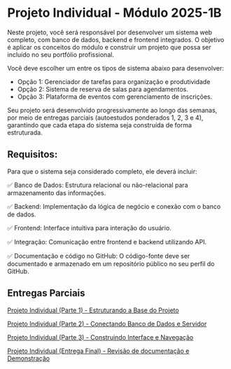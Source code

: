 # Projeto Individual - Módulo 2025-1B
Neste projeto, você será responsável por desenvolver um sistema web completo, com banco de dados, backend e frontend integrados. O objetivo é aplicar os conceitos do módulo e construir um projeto que possa ser incluído no seu portfólio profissional.

Você deve escolher um entre os tipos de sistema abaixo para desenvolver:
- Opção 1: Gerenciador de tarefas para organização e produtividade
- Opção 2: Sistema de reserva de salas para agendamentos. 
- Opção 3: Plataforma de eventos com gerenciamento de inscrições. 

Seu projeto será desenvolvido progressivamente ao longo das semanas, por meio de entregas parciais (autoestudos ponderados 1, 2, 3 e 4), garantindo que cada etapa do sistema seja construída de forma estruturada.

## Requisitos:
Para que o sistema seja considerado completo, ele deverá incluir:

 ✅ Banco de Dados: Estrutura relacional ou não-relacional para armazenamento das informações.

 ✅ Backend: Implementação da lógica de negócio e conexão com o banco de dados.

 ✅ Frontend: Interface intuitiva para interação do usuário.

 ✅ Integração: Comunicação entre frontend e backend utilizando API.

 ✅ Documentação e código no GitHub: O código-fonte deve ser documentado e armazenado em um repositório público no seu perfil do GitHub.

 ## Entregas Parciais

[Projeto Individual (Parte 1) - Estruturando a Base do Projeto](/ponderada1.md)

[Projeto Individual (Parte 2) - Conectando Banco de Dados e Servidor](/ponderada2.md)

[Projeto Individual (Parte 3) - Construindo Interface e Navegação](/ponderada3.md)

[Projeto Individual (Entrega Final) -  Revisão de documentação e Demonstração ](/ponderada4.md)
